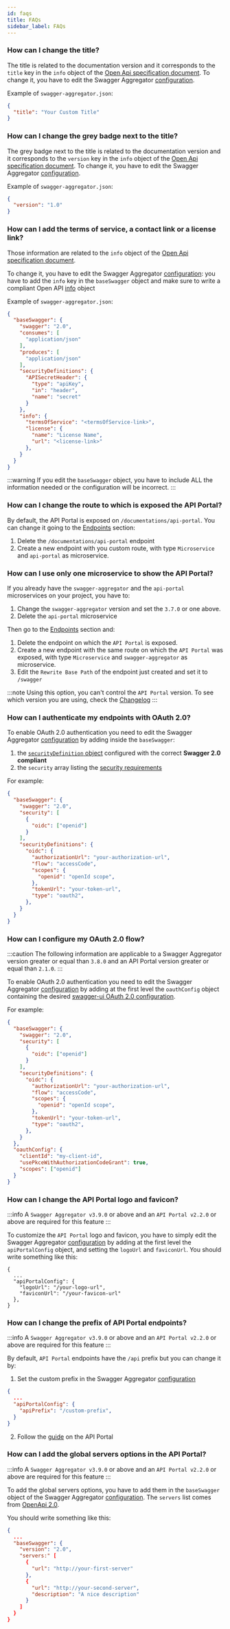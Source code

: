```yaml
---
id: faqs
title: FAQs
sidebar_label: FAQs
---
```


<!--
WARNING: this file was automatically generated by Mia-Platform Doc Aggregator.
DO NOT MODIFY IT BY HAND.
Instead, modify the source file and run the aggregator to regenerate this file.
-->

### How can I change the title?

The title is related to the documentation version and it corresponds to the `title` key in the `info` object of the [Open Api specification document](https://swagger.io/resources/open-api/).
To change it, you have to edit the Swagger Aggregator [configuration](/development_suite/api-console/advanced-section/swagger-aggregator/configuration.md).

Example of `swagger-aggregator.json`:

```json
{
  "title": "Your Custom Title"
}
```

### How can I change the grey badge next to the title?

The grey badge next to the title is related to the documentation version and it corresponds to the `version` key in the `info` object of the [Open Api specification document](https://swagger.io/resources/open-api/). To change it, you have to edit the Swagger Aggregator [configuration](/development_suite/api-console/advanced-section/swagger-aggregator/configuration.md).

Example of `swagger-aggregator.json`:

```json
{
  "version": "1.0"
}
```

### How can I add the terms of service, a contact link or a license link?

Those information are related to the `info` object of the [Open Api specification document](https://swagger.io/resources/open-api/).

To change it, you have to edit the Swagger Aggregator [configuration](/development_suite/api-console/advanced-section/swagger-aggregator/configuration.md): you have to add the `info` key in the `baseSwagger` object and make sure to write a compliant Open API [info](https://github.com/OAI/OpenAPI-Specification/blob/main/versions/3.0.0.md#info-object) object

Example of `swagger-aggregator.json`:

```json
{
  "baseSwagger": {
    "swagger": "2.0",
    "consumes": [
      "application/json"
    ],
    "produces": [
      "application/json"
    ],
    "securityDefinitions": {
      "APISecretHeader": {
        "type": "apiKey",
        "in": "header",
        "name": "secret"
      }
    },
    "info": {
      "termsOfService": "<termsOfService-link>",
      "license": {
        "name": "License Name",
        "url": "<license-link>"
      },
    }
  }
}
```

:::warning
If you edit the `baseSwagger` object, you have to include ALL the information needed or the configuration will be incorrect.
:::

### How can I change the route to which is exposed the API Portal?

By default, the API Portal is exposed on `/documentations/api-portal`. You can change it going to the [Endpoints](/development_suite/api-console/api-design/endpoints.md) section:
1. Delete the `/documentations/api-portal` endpoint
2. Create a new endpoint with you custom route, with type `Microservice` and `api-portal` as microservice.

### How can I use only one microservice to show the API Portal?

If you already have the `swagger-aggregator` and the `api-portal` microservices on your project, you have to:

1. Change the `swagger-aggregator` version and set the `3.7.0` or one above.
2. Delete the `api-portal` microservice

Then go to the [Endpoints](/development_suite/api-console/api-design/endpoints.md) section and:

1. Delete the endpoint on which the `API Portal` is exposed.
2. Create a new endpoint with the same route on which the `API Portal` was exposed, with type `Microservice` and `swagger-aggregator` as microservice.
3. Edit the `Rewrite Base Path` of the endpoint just created and set it to `/swagger`

:::note
Using this option, you can't control the `API Portal` version. To see which version you are using, check the [Changelog](/runtime_suite/swagger-aggregator/changelog.md)
:::

### How can I authenticate my endpoints with OAuth 2.0?

To enable OAuth 2.0 authentication you need to edit the Swagger Aggregator [configuration](/development_suite/api-console/advanced-section/swagger-aggregator/configuration.md) by adding inside the `baseSwagger`:

1. the [`securityDefinition` object](https://github.com/OAI/OpenAPI-Specification/blob/main/versions/2.0.md#security-definitions-object) configured with the correct **Swagger 2.0 compliant**
2. the `security` array listing the [security requirements](https://github.com/OAI/OpenAPI-Specification/blob/main/versions/2.0.md#security-requirement-object)

For example:
```json
{
  "baseSwagger": {
    "swagger": "2.0",
    "security": [
      { 
        "oidc": ["openid"]
      }
    ],
    "securityDefinitions": {
      "oidc": {
        "authorizationUrl": "your-authorization-url",
        "flow": "accessCode",
        "scopes": {
          "openid": "openId scope",
        },
        "tokenUrl": "your-token-url",
        "type": "oauth2",
      },
    }
  }
}
```

### How can I configure my OAuth 2.0 flow?

:::caution
The following information are applicable to a Swagger Aggregator version greater or equal than `3.8.0` and an API Portal version greater or equal than `2.1.0`.
:::

To enable OAuth 2.0 authentication you need to edit the Swagger Aggregator [configuration](/development_suite/api-console/advanced-section/swagger-aggregator/configuration.md) by adding at the first level the `oauthConfig` object containing the desired [swagger-ui OAuth 2.0 configuration](https://github.com/swagger-api/swagger-ui/blob/master/docs/usage/oauth2.md).

For example:
```json
{
  "baseSwagger": {
    "swagger": "2.0",
    "security": [
      { 
        "oidc": ["openid"]
      }
    ],
    "securityDefinitions": {
      "oidc": {
        "authorizationUrl": "your-authorization-url",
        "flow": "accessCode",
        "scopes": {
          "openid": "openId scope",
        },
        "tokenUrl": "your-token-url",
        "type": "oauth2",
      },
    }
  },
  "oauthConfig": {
    "clientId": "my-client-id",
    "usePkceWithAuthorizationCodeGrant": true,
    "scopes": ["openid"]
  }
}
```

### How can I change the API Portal logo and favicon?

:::info
A `Swagger Aggregator v3.9.0` or above and an `API Portal v2.2.0` or above are required for this feature
:::

To customize the `API Portal` logo and favicon, you have to simply edit the Swagger Aggregator [configuration](/development_suite/api-console/advanced-section/swagger-aggregator/configuration.md) by adding at the first level the `apiPortalConfig` object, and setting the `logoUrl` and `faviconUrl`. You should write something like this:
  ```
  {
    ...
    "apiPortalConfig": {
      "logoUrl": "/your-logo-url",
      "faviconUrl": "/your-favicon-url"
    },
  }
  ```

### How can I change the prefix of API Portal endpoints?

:::info
A `Swagger Aggregator v3.9.0` or above and an `API Portal v2.2.0` or above are required for this feature
:::

By default, `API Portal` endpoints have the `/api` prefix but you can change it by:
1. Set the custom prefix in the Swagger Aggregator [configuration](/development_suite/api-console/advanced-section/swagger-aggregator/configuration.md)
```json
{
  ...
  "apiPortalConfig": {
    "apiPrefix": "/custom-prefix",
  }
}
```
2. Follow the [guide](/runtime_suite/api-portal/configuration#reroute-endpoints-on-a-custom-endpoint) on the API Portal

### How can I add the global servers options in the API Portal?

:::info
A `Swagger Aggregator v3.9.0` or above and an `API Portal v2.2.0` or above are required for this feature
:::

To add the global servers options, you have to add them in the `baseSwagger` object of the Swagger Aggregator [configuration](/development_suite/api-console/advanced-section/swagger-aggregator/configuration.md).
The `servers` list comes from [OpenApi 2.0](https://swagger.io/specification/v2/).

You should write something like this:
```json
{
  ...
  "baseSwagger": {
    "version": "2.0",
    "servers:" [
      {
        "url": "http://your-first-server"
      },
      {
        "url": "http://your-second-server",
        "description": "A nice description"
      }
    ]
  }
}
```
